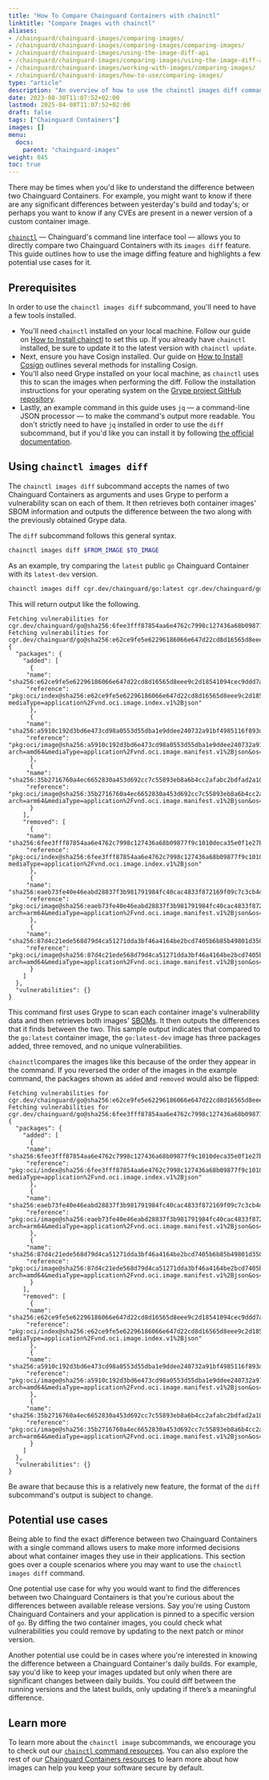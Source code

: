 ```yaml
---
title: "How To Compare Chainguard Containers with chainctl"
linktitle: "Compare Images with chainctl"
aliases: 
- /chainguard/chainguard-images/comparing-images/
- /chainguard/chainguard-images/comparing-images/comparing-images/
- /chainguard/chainguard-images/using-the-image-diff-api
- /chainguard/chainguard-images/comparing-images/using-the-image-diff-api/
- /chainguard/chainguard-images/working-with-images/comparing-images/
- /chainguard/chainguard-images/how-to-use/comparing-images/
type: "article"
description: "An overview of how to use the chainctl images diff command to compare two Chainguard Containers."
date: 2023-08-30T11:07:52+02:00
lastmod: 2025-04-08T11:07:52+02:00
draft: false
tags: ["Chainguard Containers"]
images: []
menu:
  docs:
    parent: "chainguard-images"
weight: 045
toc: true
---
```


There may be times when you'd like to understand the difference between two Chainguard Containers. For example, you might want to know if there are any significant differences between yesterday's build and today's; or perhaps you want to know if any CVEs are present in a newer version of a custom container image.

[`chainctl`](/chainguard/chainctl/) — Chainguard's command line interface tool — allows you to directly compare two Chainguard Containers with its `images diff` feature. This guide outlines how to use the image diffing feature and highlights a few potential use cases for it.


## Prerequisites

In order to use the `chainctl images diff` subcommand, you'll need to have a few tools installed.

* You'll need `chainctl` installed on your local machine. Follow our guide on [How to Install chainctl](/chainguard/chainctl-usage/how-to-install-chainctl/) to set this up. If you already have `chainctl` installed, be sure to update it to the latest version with `chainctl update`.
* Next, ensure you have Cosign installed. Our guide on [How to Install Cosign](/open-source/sigstore/cosign/how-to-install-cosign/) outlines several methods for installing Cosign.
* You'll also need Grype installed on your local machine, as `chainctl` uses this to scan the images when performing the diff. Follow the installation instructions for your operating system on the [Grype project GitHub repository](https://github.com/anchore/grype#installation).
* Lastly, an example command in this guide uses `jq` — a command-line JSON processor — to make the command's output more readable. You don't strictly need to have `jq` installed in order to use the `diff` subcommand, but if you'd like you can install it by following [the official documentation](https://jqlang.github.io/jq/download/).


## Using `chainctl images diff`

The `chainctl images diff` subcommand accepts the names of two Chainguard Containers as arguments and uses Grype to perform a vulnerability scan on each of them. It then retrieves both container images' SBOM information and outputs the difference between the two along with the previously obtained Grype data.

The `diff` subcommand follows this general syntax.

```sh
chainctl images diff $FROM_IMAGE $TO_IMAGE
```

As an example, try comparing the `latest` public `go` Chainguard Container with its `latest-dev` version.

```sh
chainctl images diff cgr.dev/chainguard/go:latest cgr.dev/chainguard/go:latest-dev | jq
```

This will return output like the following.

```
Fetching vulnerabilities for cgr.dev/chainguard/go@sha256:6fee3fff87854aa6e4762c7998c127436a68b09877f9c1010deca35e0f1e27bc
Fetching vulnerabilities for cgr.dev/chainguard/go@sha256:e62ce9fe5e62296186066e647d22cd8d16565d8eee9c2d18541094cec9ddd7a3
{
  "packages": {
    "added": [
      {
   	 "name": "sha256:e62ce9fe5e62296186066e647d22cd8d16565d8eee9c2d18541094cec9ddd7a3",
   	 "reference": "pkg:oci/index@sha256:e62ce9fe5e62296186066e647d22cd8d16565d8eee9c2d18541094cec9ddd7a3?mediaType=application%2Fvnd.oci.image.index.v1%2Bjson"
      },
      {
   	 "name": "sha256:a5910c192d3bd6e473cd98a0553d55dba1e9ddee240732a91bf4985116f893d0",
   	 "reference": "pkg:oci/image@sha256:a5910c192d3bd6e473cd98a0553d55dba1e9ddee240732a91bf4985116f893d0?arch=amd64&mediaType=application%2Fvnd.oci.image.manifest.v1%2Bjson&os=linux"
      },
      {
   	 "name": "sha256:35b2716760a4ec6652830a453d692cc7c55893eb8a6b4cc2afabc2bdfad2a10f",
   	 "reference": "pkg:oci/image@sha256:35b2716760a4ec6652830a453d692cc7c55893eb8a6b4cc2afabc2bdfad2a10f?arch=arm64&mediaType=application%2Fvnd.oci.image.manifest.v1%2Bjson&os=linux"
      }
    ],
    "removed": [
      {
   	 "name": "sha256:6fee3fff87854aa6e4762c7998c127436a68b09877f9c1010deca35e0f1e27bc",
   	 "reference": "pkg:oci/index@sha256:6fee3fff87854aa6e4762c7998c127436a68b09877f9c1010deca35e0f1e27bc?mediaType=application%2Fvnd.oci.image.index.v1%2Bjson"
      },
      {
   	 "name": "sha256:eaeb73fe40e46eabd28837f3b981791984fc40cac4833f872169f09c7c3cb4df",
   	 "reference": "pkg:oci/image@sha256:eaeb73fe40e46eabd28837f3b981791984fc40cac4833f872169f09c7c3cb4df?arch=arm64&mediaType=application%2Fvnd.oci.image.manifest.v1%2Bjson&os=linux"
      },
      {
   	 "name": "sha256:87d4c21ede568d79d4ca51271dda3bf46a4164be2bcd7405b6b85b49801d3504",
   	 "reference": "pkg:oci/image@sha256:87d4c21ede568d79d4ca51271dda3bf46a4164be2bcd7405b6b85b49801d3504?arch=amd64&mediaType=application%2Fvnd.oci.image.manifest.v1%2Bjson&os=linux"
      }
    ]
  },
  "vulnerabilities": {}
}
```

This command first uses Grype to scan each container image's vulnerability data and then retrieves both images' [SBOMs](/open-source/sbom/what-is-an-sbom/). It then outputs the differences that it finds between the two. This sample output indicates that compared to the `go:latest` container image, the `go:latest-dev` image has three packages added, three removed, and no unique vulnerabilities.

`chainctl`compares the images like this because of the order they appear in the command. If you reversed the order of the images in the example command, the packages shown as `added` and `removed` would also be flipped:

```
Fetching vulnerabilities for cgr.dev/chainguard/go@sha256:e62ce9fe5e62296186066e647d22cd8d16565d8eee9c2d18541094cec9ddd7a3
Fetching vulnerabilities for cgr.dev/chainguard/go@sha256:6fee3fff87854aa6e4762c7998c127436a68b09877f9c1010deca35e0f1e27bc
{
  "packages": {
    "added": [
      {
   	 "name": "sha256:6fee3fff87854aa6e4762c7998c127436a68b09877f9c1010deca35e0f1e27bc",
   	 "reference": "pkg:oci/index@sha256:6fee3fff87854aa6e4762c7998c127436a68b09877f9c1010deca35e0f1e27bc?mediaType=application%2Fvnd.oci.image.index.v1%2Bjson"
      },
      {
   	 "name": "sha256:eaeb73fe40e46eabd28837f3b981791984fc40cac4833f872169f09c7c3cb4df",
   	 "reference": "pkg:oci/image@sha256:eaeb73fe40e46eabd28837f3b981791984fc40cac4833f872169f09c7c3cb4df?arch=arm64&mediaType=application%2Fvnd.oci.image.manifest.v1%2Bjson&os=linux"
      },
      {
   	 "name": "sha256:87d4c21ede568d79d4ca51271dda3bf46a4164be2bcd7405b6b85b49801d3504",
   	 "reference": "pkg:oci/image@sha256:87d4c21ede568d79d4ca51271dda3bf46a4164be2bcd7405b6b85b49801d3504?arch=amd64&mediaType=application%2Fvnd.oci.image.manifest.v1%2Bjson&os=linux"
      }
    ],
    "removed": [
      {
   	 "name": "sha256:e62ce9fe5e62296186066e647d22cd8d16565d8eee9c2d18541094cec9ddd7a3",
   	 "reference": "pkg:oci/index@sha256:e62ce9fe5e62296186066e647d22cd8d16565d8eee9c2d18541094cec9ddd7a3?mediaType=application%2Fvnd.oci.image.index.v1%2Bjson"
      },
      {
   	 "name": "sha256:a5910c192d3bd6e473cd98a0553d55dba1e9ddee240732a91bf4985116f893d0",
   	 "reference": "pkg:oci/image@sha256:a5910c192d3bd6e473cd98a0553d55dba1e9ddee240732a91bf4985116f893d0?arch=amd64&mediaType=application%2Fvnd.oci.image.manifest.v1%2Bjson&os=linux"
      },
      {
   	 "name": "sha256:35b2716760a4ec6652830a453d692cc7c55893eb8a6b4cc2afabc2bdfad2a10f",
   	 "reference": "pkg:oci/image@sha256:35b2716760a4ec6652830a453d692cc7c55893eb8a6b4cc2afabc2bdfad2a10f?arch=arm64&mediaType=application%2Fvnd.oci.image.manifest.v1%2Bjson&os=linux"
      }
    ]
  },
  "vulnerabilities": {}
}
```

Be aware that because this is a relatively new feature, the format of the `diff` subcommand's output is subject to change.


## Potential use cases

Being able to find the exact difference between two Chainguard Containers with a single command allows users to make more informed decisions about what container images they use in their applications. This section goes over a couple scenarios where you may want to use the `chainctl images diff` command.

One potential use case for why you would want to find the differences between two Chainguard Containers is that you're curious about the differences between available release versions. Say you're using Custom Chainguard Containers and your application is pinned to a specific version of `go`. By diffing the two container images, you could check what vulnerabilities you could remove by updating to the next patch or minor version.

Another potential use could be in cases where you're interested in knowing the difference between a Chainguard Container's daily builds. For example, say you'd like to keep your images updated but only when there are significant changes between daily builds. You could diff between the running versions and the latest builds, only updating if there’s a meaningful difference.


## Learn more

To learn more about the `chainctl image` subcommands, we encourage you to check out our
[`chainctl` command resources](/chainguard/chainctl/chainctl-docs/chainctl_images/). You can also explore the rest of our [Chainguard Containers resources](/chainguard/chainguard-images/) to learn more about how images can help you keep your software secure by default.
